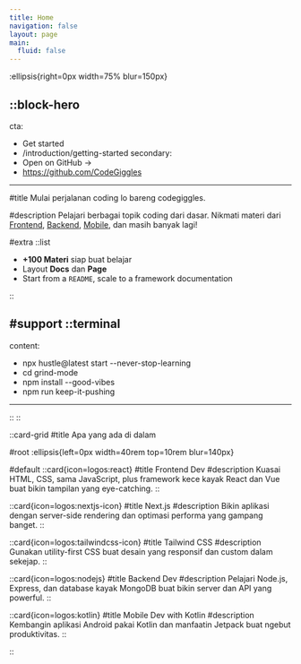 ```yaml
---
title: Home
navigation: false
layout: page
main:
  fluid: false
---
```


:ellipsis{right=0px width=75% blur=150px}

::block-hero
---
cta:
  - Get started
  - /introduction/getting-started
secondary:
  - Open on GitHub →
  - https://github.com/CodeGiggles
---

#title
Mulai perjalanan coding lo bareng codegiggles.

#description
Pelajari berbagai topik coding dari dasar. Nikmati materi dari [Frontend](https://roadmap.sh/frontend), [Backend](https://roadmap.sh/backend), [Mobile](https://roadmap.sh/android), dan masih banyak lagi!

#extra
  ::list
  - **+100 Materi** siap buat belajar
  - Layout **Docs** dan **Page**
  - Start from a `README`, scale to a framework documentation
 <!-- - Navigation and Table of Contents generation
  - Fully configurable design system
  - Leverages [**Typography**](https://typography.nuxt.space/) and [**Elements**](https://elements.nuxt.dev)
  - Used on [Content Documentation](https://content.nuxtjs.org) -->
  ::

#support
  ::terminal
  ---
  content:
  - npx hustle@latest start --never-stop-learning
  - cd grind-mode
  - npm install --good-vibes
  - npm run keep-it-pushing
  ---
  ::
::

::card-grid
#title
Apa yang ada di dalam

#root
:ellipsis{left=0px width=40rem top=10rem blur=140px}

#default
  ::card{icon=logos:react}
  #title
  Frontend Dev
  #description
  Kuasai HTML, CSS, sama JavaScript, plus framework kece kayak React dan Vue buat bikin tampilan yang eye-catching.
  ::

  ::card{icon=logos:nextjs-icon}
  #title
  Next.js
  #description
  Bikin aplikasi dengan server-side rendering dan optimasi performa yang gampang banget.
  ::

  ::card{icon=logos:tailwindcss-icon}
  #title
  Tailwind CSS
  #description
  Gunakan utility-first CSS buat desain yang responsif dan custom dalam sekejap.
  ::

  <!-- ::card{icon=simple-icons:markdown}
  #title
  Nulis Markdown
  #description
  Nikmatin kemudahan nulis dokumentasi dan konten dengan Markdown yang super simple dan jelas.
  :: -->

  ::card{icon=logos:nodejs}
  #title
  Backend Dev
  #description
  Pelajari Node.js, Express, dan database kayak MongoDB buat bikin server dan API yang powerful.
  ::

  ::card{icon=logos:kotlin}
  #title
  Mobile Dev with Kotlin
  #description
  Kembangin aplikasi Android pakai Kotlin dan manfaatin Jetpack buat ngebut produktivitas.
  ::

<!--  ::card{icon=noto:puzzle-piece}
  #title
  Fleksibel.
  #description
  Customize desain, atau tambahin komponen pake slots - bikin codegiggles jadi punya lo banget.
  :: -->
::
